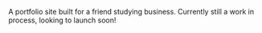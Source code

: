 A portfolio site built for a friend studying business. 
Currently still a work in process, looking to launch soon!
